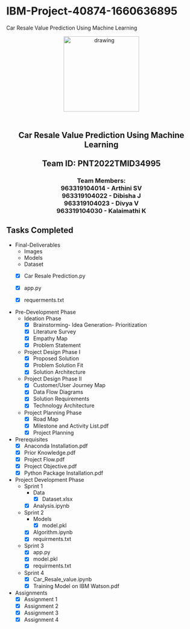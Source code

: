 # IBM-Project-40874-1660636895
Car Resale Value Prediction Using Machine Learning
<br>
    <div align="center">
        <img src="https://upload.wikimedia.org/wikipedia/commons/5/51/IBM_logo.svg"  align="center" alt="drawing" width="200" />
        <h2 align="center" style="margin-top:50px"> Car Resale Value Prediction Using Machine Learning
        <br><br>Team ID: PNT2022TMID34995</h2>
<h3>Team Members:<br>
963319104014 - Arthini SV<br>
963319104022 - Dibisha J<br>
963319104023 - Divya V<br>
963319104030 - Kalaimathi K<h3>
    </div>
 
## Tasks Completed 

- Final-Deliverables
    - Images
    - Models
    - Dataset
    -  [x] Car Resale Prediction.py<br>
    -  [x] app.py<br>
    -  [x] requerments.txt<br>


- Pre-Development Phase
    - Ideation Phase
        -  [x] Brainstorming- Idea Generation- Prioritization<br>
        -  [x] Literature Survey <br>
        -  [x] Empathy Map <br>
        -  [x] Problem Statement <br>
        
    - Project Design Phase I
        - [x] Proposed Solution <br>
        - [x] Problem Solution Fit <br>
        - [x] Solution Architecture <br>
        
    - Project Design Phase II
        - [x] Customer/User Journey Map <br>
        - [x] Data Flow Diagrams <br>
        - [x] Solution Requirements  <br>
        - [x] Technology Architecture <br>
        
    - Project Planning Phase
        - [x] Road Map
        - [x] Milestone and Activity List.pdf
        - [x] Project Planning    
        
- Prerequisites
    -  [x] Anaconda Installation.pdf<br>
    -  [x] Prior Knowledge.pdf<br>
    -  [x] Project Flow.pdf<br>
    -  [x] Project Objective.pdf<br>
    -  [x] Python Package Installation.pdf<br>

- Project Development Phase
    - Sprint 1
        - Data
            -  [x] Dataset.xlsx<br>
        -  [x] Analysis.ipynb <br>

    - Sprint 2
        - Models
            -  [x] model.pkl<br>
        -  [x] Algorithm.ipynb<br>
        -  [x] requirments.txt<br>
        
    - Sprint 3
        -  [x] app.py<br>
        -  [x] model.pkl<br>
        -  [x] requirments.txt<br>
        
    - Sprint 4
        -  [x] Car_Resale_value.ipynb<br>
        -  [x] Training Model on IBM Watson.pdf<br>

- Assignments
    -  [x] Assignment 1 <br>
    -  [x] Assignment 2 <br>    
    -  [x] Assignment 3 <br> 
    -  [x] Assignment 4 <br> 
<br>
 

